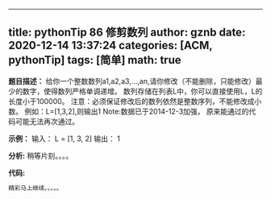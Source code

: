 
---
title: pythonTip 86 修剪数列
author: gznb
date: 2020-12-14 13:37:24
categories: [ACM, pythonTip]
tags: [简单]
math: true
---

**题目描述：**
给你一个整数数列a1,a2,a3,...,an,请你修改（不能删除，只能修改）最少的数字，使得数列严格单调递增。
数列存储在列表L中，你可以直接使用L，L的长度小于100000。
注意：必须保证修改后的数列依然是整数序列，不能修改成小数。
例如：L=[1,3,2],则输出1
Note:数据已于2014-12-3加强， 原来能通过的代码可能无法再次通过。

**示例：**
输入：
L = [1, 3, 2]
输出：
1


**分析:**
稍等片刻。。。。

**代码:**
```python
精彩马上继续。。。。。
```
